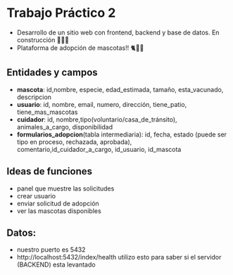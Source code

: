 # Trabajo Práctico 2
- Desarrollo de un sitio web con frontend, backend y base de datos. En construcción 👷🏽🚧
- Plataforma de adopción de mascotas!! 🐈🦜🐇

## Entidades y campos 
- **mascota**: id,nombre, especie, edad_estimada, tamaño, esta_vacunado, descripcion
- **usuario**: id, nombre, email, numero, dirección, tiene_patio, tiene_mas_mascotas
- **cuidador**: id, nombre,tipo(voluntario/casa_de_tránsito), animales_a_cargo, disponibilidad
- **formularios_adopcion**(tabla intermediaria): id, fecha, estado (puede ser tipo en proceso, rechazada, aprobada),
comentario,id_cuidador_a_cargo, id_usuario, id_mascota 

## Ideas de funciones
- panel que muestre las solicitudes
- crear usuario
- enviar solicitud de adopción
- ver las mascotas disponibles

## Datos:
- nuestro puerto es 5432
- http://localhost:5432/index/health utilizo esto para saber si el servidor (BACKEND) esta levantado